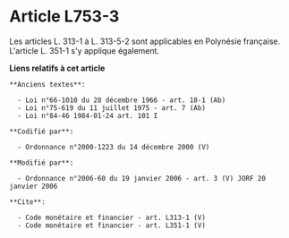 # Article L753-3

Les articles L. 313-1 à L. 313-5-2 sont applicables en Polynésie française. L'article L. 351-1 s'y applique également.

**Liens relatifs à cet article**

	**Anciens textes**:

	  - Loi n°66-1010 du 28 décembre 1966 - art. 18-1 (Ab)
	  - Loi n°75-619 du 11 juillet 1975 - art. 7 (Ab)
	  - Loi n°84-46 1984-01-24 art. 101 I

	**Codifié par**:

	  - Ordonnance n°2000-1223 du 14 décembre 2000 (V)

	**Modifié par**:

	  - Ordonnance n°2006-60 du 19 janvier 2006 - art. 3 (V) JORF 20 janvier 2006

	**Cite**:

	  - Code monétaire et financier - art. L313-1 (V)
	  - Code monétaire et financier - art. L351-1 (V)
